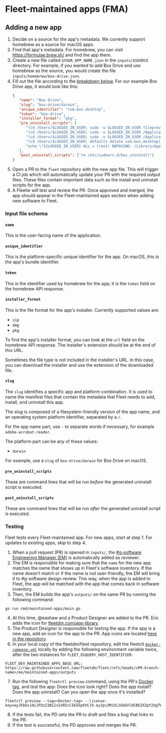 # Fleet-maintained apps (FMA)

## Adding a new app

1. Decide on a source for the app's metadata. We currently support homebrew as a source for macOS apps.
2. Find that app's metadata. For homebrew, you can visit https://formulae.brew.sh/ and find the app there.
3. Create a new file called `$YOUR_APP_NAME.json` in the `inputs/$SOURCE` directory. For
   example, if you wanted to add Box Drive and use homebrew as the source, you would create the
   file `inputs/homebrew/box-drive.json`.
4. Fill out the file according to the [breakdown below](#input-file-schema). For our example Box Drive app, it would look like this:
   ```json
   {
      "name": "Box Drive",
      "slug": "box-drive/darwin",
      "unique_identifier": "com.box.desktop",
      "token": "box-drive",
      "installer_format": "pkg",
      "pre_uninstall_scripts": [
         "(cd /Users/$LOGGED_IN_USER; sudo -u $LOGGED_IN_USER fileproviderctl domain remove -A com.box.desktop.boxfileprovider)",
         "(cd /Users/$LOGGED_IN_USER; sudo -u $LOGGED_IN_USER /Applications/Box.app/Contents/MacOS/fpe/streem --remove-fpe-domain-and-archive-unsynced-content Box)",
         "(cd /Users/$LOGGED_IN_USER; sudo -u $LOGGED_IN_USER /Applications/Box.app/Contents/MacOS/fpe/streem --remove-fpe-domain-and-preserve-unsynced-content Box)",
         "(cd /Users/$LOGGED_IN_USER; defaults delete com.box.desktop)",
         "echo \"${LOGGED_IN_USER} ALL = (root) NOPASSWD: /Library/Application\\ Support/Box/uninstall_box_drive_r\" >> /etc/sudoers.d/box_uninstall"
      ],
      "post_uninstall_scripts": ["rm /etc/sudoers.d/box_uninstall"]
   }
   ```
5. Open a PR to the `fleet` repository with the new app file. This will trigger a CI job which will automatically update your PR with the required output files. These files contain important data such as the install and uninstall scripts for the app.
6. A Fleetie will test and review the PR. Once approved and merged, the app should appear in the Fleet-maintained apps section when adding new software to Fleet.

### Input file schema

#### `name`
This is the user-facing name of the application.

#### `unique_identifier`
This is the platform-specific unique identifier for the app. On macOS, this is the app's bundle identifier.

#### `token`
This is the identifier used by homebrew for the app; it is the `token` field on the homebrew API response.

#### `installer_format`
This is the file format for the app's installer. Currently supported values are:
- `zip`
- `dmg`
- `pkg`

To find the app's installer format, you can look at the `url` field on the homebrew API response. The installer's extension should be at the end of this URL. 

Sometimes the file type is not included in the installer's URL. In this case, you can download the installer and use the extension of the downloaded file.

#### `slug`
The `slug` identifies a specific app and platform combination. It is used to name the manifest files that contain the metadata that Fleet needs to add, install, and uninstall this app. 

The slug is composed of a filesystem-friendly version of the app name, and an operating system platform identifier, separated by a `/`.

For the app name part, use `-` to separate words if necessary, for example `adobe-acrobat-reader`. 

The platform part can be any of these values:
- `darwin`

For example, use a `slug` of `box-drive/darwin` for Box Drive on macOS.

#### `pre_uninstall_scripts`
These are command lines that will be run _before_ the generated uninstall script is executed.

#### `post_uninstall_scripts`
These are command lines that will be run _after_ the generated uninstall script is executed.

### Testing

Fleet tests every Fleet-maintained app. For new apps, start at step 1. For updates to existing apps, skip to step 4.

1. When a pull request (PR) is opened in `inputs/`, the [#g-software Engineering Manager (EM)](https://fleetdm.com/handbook/company/product-groups#software-group) is automatically added as reviewer.
2. The EM is responsible for making sure that the `name` for the new app matches the name that shows up in Fleet's software inventory. If the name doesn't match or if the name is not user-friendly, the EM will bring it to #g-software design review. This way, when the app is added to Fleet, the app will be matched with the app that comes back in software inventory.
3. Then, the EM builds the app's `outputs/` on the same PR by running the following command:

```
go run cmd/maintained-apps/main.go
```

4. At this time, @eashaw and a Product Designer are added to the PR. Eric adds the icon for [fleetdm.com/app-library](https://fleetdm.com/app-library).
5. The Product Designer is responsible for testing the app. If the app is a new app, add an icon for the app to the PR. App icons are located [here in the repository](https://github.com/fleetdm/fleet/tree/main/frontend/pages/SoftwarePage/components/icons).
6. In your local copy of the fleetdm/fleet repository, edit the fleetctl [`docker-compose.yml`](https://github.com/fleetdm/fleet/blob/main/tools/osquery/in-a-box/docker-compose.yml) locally by adding the following environment variable twice, after the two instances for `FLEET_OSQUERY_HOST_IDENTIFIER`:

```
FLEET_DEV_MAINTAINED_APPS_BASE_URL: https://raw.githubusercontent.com/fleetdm/fleet/refs/heads/<PR-branch-name>/ee/maintained-apps/outputs
```

7. Run the following `fleetctl preview` command, using the PR's [Docker tag](https://hub.docker.com/r/fleetdm/fleet/tags), and test the app: Does the icon look right? Does the app install? Does the app uninstall? Can you open the app once it's installed?

```
fleetctl preview --tag=<Docker-tag> --license-key=eyJhbGciOiJFUzI1NiIsInR5cCI6IkpXVCJ9.eyJpc3MiOiJGbGVldCBEZXZpY2UgTWFuYWdlbWVudCBJbmMuIiwiZXhwIjoxNjQwOTk1MjAwLCJzdWIiOiJkZXZlbG9wbWVudCIsImRldmljZXMiOjEwMCwibm90ZSI6ImZvciBkZXZlbG9wbWVudCBvbmx5IiwidGllciI6ImJhc2ljIiwiaWF0IjoxNjIyNDI2NTg2fQ.WmZ0kG4seW3IrNvULCHUPBSfFdqj38A_eiXdV_DFunMHechjHbkwtfkf1J6JQJoDyqn8raXpgbdhafDwv3rmDw
```

8. If the tests fail, the PD sets the PR to draft and files a bug that links to the PR.
9. If the test is successful, the PD approves and merges the PR.
